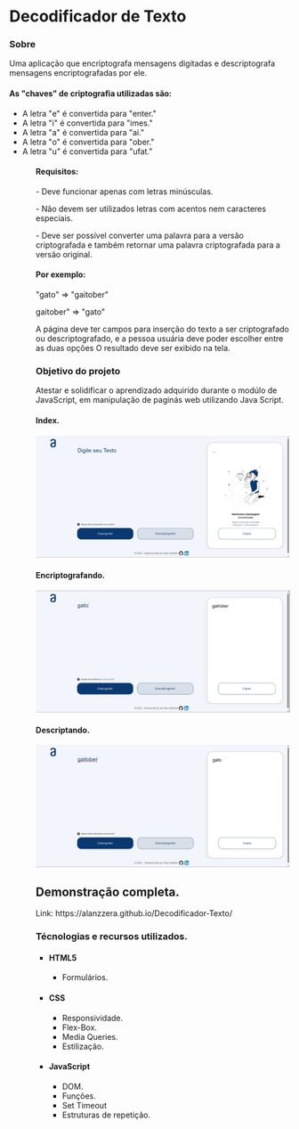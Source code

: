 # Decodificador de Texto

<h3>Sobre</h3>
<p>Uma aplicação que encriptografa mensagens digitadas e descriptografa mensagens encriptografadas por ele.</p>

<h4>As "chaves" de criptografia utilizadas são:</h4>
<ul>
<li>A letra "e" é convertida para "enter."</li>
<li>A letra "i" é convertida para "imes."</li>
<li>A letra "a" é convertida para "ai."</li>
<li>
A letra "o" é convertida para "ober."</li>
<li>
A letra "u" é convertida para "ufat."</li>
<ul>

<h4>Requisitos:</h4>
<p>- Deve funcionar apenas com letras minúsculas.</p>
<p>- Não devem ser utilizados letras com acentos nem caracteres especiais.</p>
<p>- Deve ser possível converter uma palavra para a versão criptografada e também retornar uma palavra criptografada para a versão original.</p>

<h4>Por exemplo:</h4>
<p>"gato" => "gaitober"</p>
<p>gaitober" => "gato"</p>

<p>A página deve ter campos para inserção do texto a ser criptografado ou descriptografado, e a pessoa usuária deve poder escolher entre as duas opções
O resultado deve ser exibido na tela.</p>

<h3>Objetivo do projeto</h3>Atestar e solidificar o aprendizado adquirido durante o modúlo de JavaScript, em manipulação de paginás web utilizando Java Script.


<h4>Index.</h4>  

![print](Img/imagem1.jpg)
  
<h4>Encriptografando.</h4>
  
![print encriptando](/Img/imagem2.jpg)

<h4>Descriptando.</h4>
  
![print descriptando](/Img/imagem3.jpg)

<h2>Demonstração completa.</h2> 
Link: https://alanzzera.github.io/Decodificador-Texto/


<h3>Técnologias e recursos utilizados.</h3>
<ul>
  <li><h4>HTML5</h4>
      <ul>
          <li>Formulários.</li>
      </ul>
  <li><h4>CSS</h4>
       <ul>
          <li>Responsividade.</li>
          <li>Flex-Box.</li>
          <li>Media Queries.</li>
          <li>Estilização.</li>
      </ul>
  </li>
  <li><h4>JavaScript</h4>
      <ul>
          <li>DOM.</li>
          <li>Funções.</li>
          <li>Set Timeout</li>
          <li>Estruturas de repetição.</li>
      </ul>
  </li>
<ul>
